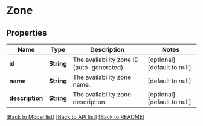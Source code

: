 # Zone
## Properties

| Name | Type | Description | Notes |
|------------ | ------------- | ------------- | -------------|
| **id** | **String** | The availability zone ID (auto-generated). | [optional] [default to null] |
| **name** | **String** | The availability zone name. | [default to null] |
| **description** | **String** | The availability zone description. | [optional] [default to null] |

[[Back to Model list]](../README.md#documentation-for-models) [[Back to API list]](../README.md#documentation-for-api-endpoints) [[Back to README]](../README.md)

